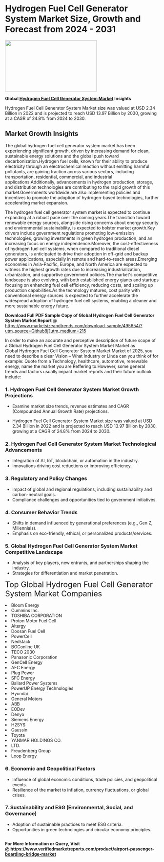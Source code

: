 <H1>Hydrogen Fuel Cell Generator System Market Size, Growth and Forecast from 2024 - 2031</H1><img class="aligncenter size-medium wp-image-584254" src="https://thirdeyenews.in/wp-content/uploads/2024/09/Global-Market-Research-300x168.jpeg" alt="" width="300" height="168" /><p><strong>Global&nbsp;<a href="https://www.marketsizeandtrends.com/download-sample/495654/?utm_source=Github8j?utm_medium=215">Hydrogen Fuel Cell Generator System Market</a> Insights</strong></p><p>Hydrogen Fuel Cell Generator System Market size was valued at USD 2.34 Billion in 2022 and is projected to reach USD 13.97 Billion by 2030, growing at a CAGR of 24.8% from 2024 to 2030.</p><p><h2>Market Growth Insights</h2> <p>The global hydrogen fuel cell generator system market has been experiencing significant growth, driven by increasing demand for clean, sustainable energy solutions and the global push toward decarbonization.Hydrogen fuel cells, known for their ability to produce electricity through an electrochemical reaction without emitting harmful pollutants, are gaining traction across various sectors, including transportation, residential, commercial, and industrial applications.Additionally, advancements in hydrogen production, storage, and distribution technologies are contributing to the rapid growth of this market.Governments worldwide are also implementing policies and incentives to promote the adoption of hydrogen-based technologies, further accelerating market expansion.</p> <p>The hydrogen fuel cell generator system market is expected to continue expanding at a robust pace over the coming years.The transition toward renewable energy sources, alongside rising concerns about energy security and environmental sustainability, is expected to bolster market growth.Key drivers include government regulations promoting low-emission technologies, growing investments in green hydrogen production, and an increasing focus on energy independence.Moreover, the cost-effectiveness of hydrogen fuel cell systems, when compared to traditional diesel generators, is anticipated to drive their adoption in off-grid and backup power applications, especially in remote and hard-to-reach areas.Emerging economies in Asia-Pacific, Europe, and North America are expected to witness the highest growth rates due to increasing industrialization, urbanization, and supportive government policies.The market's competitive landscape is also evolving, with both established energy giants and startups focusing on enhancing fuel cell efficiency, reducing costs, and scaling up production capabilities.As the technology matures, cost parity with conventional energy sources is expected to further accelerate the widespread adoption of hydrogen fuel cell systems, enabling a cleaner and more sustainable energy future.</p> <p><span class=""><strong>Download Full PDF Sample Copy of Global Hydrogen Fuel Cell Generator System Market Report</strong> @ <a href="https://www.marketsizeandtrends.com/download-sample/495654/?utm_source=Github8j?utm_medium=215" target="_blank">https://www.marketsizeandtrends.com/download-sample/495654/?utm_source=Github8j?utm_medium=215</a></span></p><p>In order to make an accurate and perceptive description of future scope of a Global&nbsp;Hydrogen Fuel Cell Generator System Market Market as Global&nbsp;Hydrogen Fuel Cell Generator System Market Market of 2025, you need to describe a clear Vision &ndash; What Industry or Linda can you think of for example: Quote from a Technology, healthcare, automotive, renewable energy, name the market you are Reffering to.However, some general trends and factors usually impact market reports and their future outlook include:</p><h3>1.&nbsp;<strong>Hydrogen Fuel Cell Generator System Market Growth Projections</strong></h3><ul><li>Examine market size trends, revenue estimates and CAGR (Compounded Annual Growth Rate) projections.</li><li><p>Hydrogen Fuel Cell Generator System Market size was valued at USD 2.34 Billion in 2022 and is projected to reach USD 13.97 Billion by 2030, growing at a CAGR of 24.8% from 2024 to 2030.</p></li></ul><h3>2.&nbsp;<strong>Hydrogen Fuel Cell Generator System Market Technological Advancements</strong></h3><ul><li>Integration of AI, IoT, blockchain, or automation in the industry.</li><li>Innovations driving cost reductions or improving efficiency.</li></ul><h3>3.&nbsp;<strong>Regulatory and Policy Changes</strong></h3><ul><li>Impact of global and regional regulations, including sustainability and carbon-neutral goals.</li><li>Compliance challenges and opportunities tied to government initiatives.</li></ul><h3>4.&nbsp;<strong>Consumer Behavior Trends</strong></h3><ul><li>Shifts in demand influenced by generational preferences (e.g., Gen Z, Millennials).</li><li>Emphasis on eco-friendly, ethical, or personalized products/services.</li></ul><h3>5.&nbsp;<strong>Global Hydrogen Fuel Cell Generator System Market Competitive Landscape</strong></h3><ul><li>Analysis of key players, new entrants, and partnerships shaping the industry.</li><li>Strategies for differentiation and market penetration.</li></ul><p data-pm-slice="1 1 []"><span style="color: inherit; font-family: inherit; font-size: 25px;">Top Global Hydrogen Fuel Cell Generator System Market Companies</span></p><div class="" data-test-id=""><p><li>Bloom Energy</li><li> Cummins Inc.</li><li> TOSHIBA CORPORATION</li><li> Proton Motor Fuel Cell</li><li> Altergy</li><li> Doosan Fuel Cell</li><li> PowerCell</li><li> Nedstack</li><li> BOConline UK</li><li> TECO 2030</li><li> Panasonic Corporation</li><li> GenCell Energy</li><li> AFC Energy</li><li> Plug Power</li><li> SFC Energy</li><li> Ballard Power Systems</li><li> PowerUP Energy Technologies</li><li> Hyundai</li><li> General Motors</li><li> ABB</li><li> EODev</li><li> Denyo</li><li> Siemens Energy</li><li> H2SYS</li><li> Gaussin</li><li> Toyota</li><li> YANMAR HOLDINGS CO.</li><li> LTD.</li><li> Freudenberg Group</li><li> Loop Energy</li></p></div><h3>6.&nbsp;<strong>Economic and Geopolitical Factors</strong></h3><ul><li>Influence of global economic conditions, trade policies, and geopolitical events.</li><li>Resilience of the market to inflation, currency fluctuations, or global crises.</li></ul><h3>7.&nbsp;<strong>Sustainability and ESG (Environmental, Social, and Governance)</strong></h3><ul><li>Adoption of sustainable practices to meet ESG criteria.</li><li>Opportunities in green technologies and circular economy principles.</li></ul><h2><strong style="font-size: 14px;">For More Information or Query, Visit @&nbsp;</strong><a style="background-color: #ffffff; font-size: 14px;" href="https://www.marketsizeandtrends.com/report/hydrogen-fuel-cell-generator-system-market/" target="_blank">https://www.verifiedmarketreports.com/product/airport-passenger-boarding-bridge-market</a></h2>